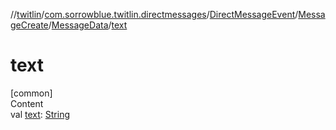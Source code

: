 //[twitlin](../../../../index.md)/[com.sorrowblue.twitlin.directmessages](../../../index.md)/[DirectMessageEvent](../../index.md)/[MessageCreate](../index.md)/[MessageData](index.md)/[text](text.md)



# text  
[common]  
Content  
val [text](text.md): [String](https://kotlinlang.org/api/latest/jvm/stdlib/kotlin/-string/index.html)  



